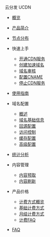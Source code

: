 <div class="sidebar_title icon__ucdn"> 云分发 UCDN</div>


* [概览](cdn/ucdn/overview) 
* [产品简介](cdn/ucdn/intro)
* [节点分布](cdn/ucdn/node)  
* 快速上手    

     * [开通CDN服务](cdn/ucdn/quick/open)
     * [创建加速域名](cdn/ucdn/quick/create)
     * [域名审核](cdn/ucdn/quick/check)
     * [配置CNAME](cdn/ucdn/quick/cname)
     * [停止CDN服务](cdn/ucdn/quick/stop)  
      
* [使用指南](cdn/ucdn/guide)    
* 域名配置
    * [概述](cdn/ucdn/domain/domain1)
    * [域名基础信息](cdn/ucdn/domain/basic)
    * [回源配置](cdn/ucdn/domain/config/config)      
    * [访问控制](cdn/ucdn/domain/config/control)  
    * [缓存配置](cdn/ucdn/domain/config/cache)   
    * [高级配置](cdn/ucdn/domain/config/more)   
    
* [统计分析 ](cdn/ucdn/statistics/flow) 
 
* 内容管理 
 
    * [内容预取](cdn/ucdn/content/prefetch)   
    * [内容刷新](cdn/ucdn/content/refresh)             

* 产品价格    
    * [计费方式概览](cdn/ucdn/charge/type)
    * [基础计费方式](cdn/ucdn/charge/flowday)
    * [月结计费方式](cdn/ucdn/charge/month)
    * [计费FAQ](cdn/ucdn/charge/faq)	    
* [FAQ](cdn/ucdn/faq)
  
  ​    
  


​    

